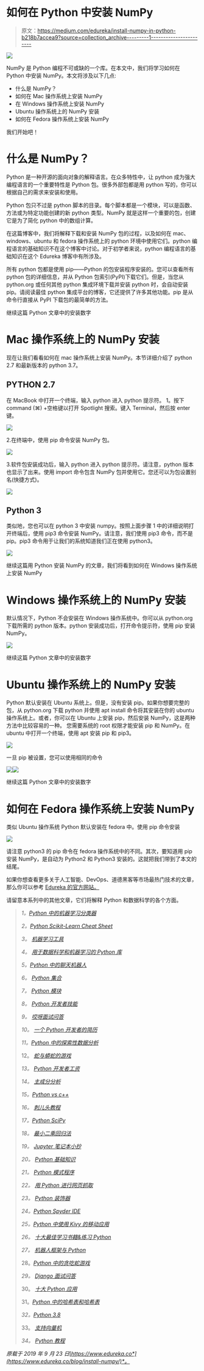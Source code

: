# 如何在 Python 中安装 NumPy

> 原文：<https://medium.com/edureka/install-numpy-in-python-b218b7accea9?source=collection_archive---------1----------------------->

![](img/23c01f5380fed39a07cf97a56b29d157.png)

NumPy 是 Python 编程不可或缺的一个库。在本文中，我们将学习如何在 Python 中安装 NumPy。本文将涉及以下几点:

*   什么是 NumPy？
*   如何在 Mac 操作系统上安装 NumPy
*   在 Windows 操作系统上安装 NumPy
*   Ubuntu 操作系统上的 NumPy 安装
*   如何在 Fedora 操作系统上安装 NumPy

我们开始吧！

# 什么是 NumPy？

Python 是一种开源的面向对象的解释语言。在众多特性中，让 python 成为强大编程语言的一个重要特性是 Python 包。很多外部包都是用 python 写的，你可以根据自己的需求来安装和使用。

Python 包只不过是 python 脚本的目录。每个脚本都是一个模块，可以是函数、方法或为特定功能创建的新 python 类型。NumPy 就是这样一个重要的包，创建它是为了简化 python 中的数组计算。

在这篇博客中，我们将解释下载和安装 NumPy 包的过程，以及如何在 mac、windows、ubuntu 和 fedora 操作系统上的 python 环境中使用它们。python 编程语言的基础知识不在这个博客中讨论。对于初学者来说，python 编程语言的基础知识在这个 Edureka 博客中有所涉及。

所有 python 包都是使用 pip——Python 的包安装程序安装的。您可以查看所有 python 包的详细信息，并从 Python 包索引(PyPI)下载它们。但是，当您从 python.org 或任何其他 python 集成环境下载并安装 python 时，会自动安装 pip。请阅读最佳 python 集成平台的博客，它还提供了许多其他功能。pip 是从命令行直接从 PyPI 下载包的最简单的方法。

继续这篇 Python 文章中的安装数字

# Mac 操作系统上的 NumPy 安装

现在让我们看看如何在 mac 操作系统上安装 NumPy。本节详细介绍了 python 2.7 和最新版本的 python 3.7。

## PYTHON 2.7

在 MacBook 中打开一个终端，输入 python 进入 python 提示符。
1。按下 command (⌘) +空格键以打开 Spotlight 搜索。键入 Terminal，然后按 enter 键。

![](img/12aff2488a68c82e96b6fec019e13be0.png)

2.在终端中，使用 pip 命令安装 NumPy 包。

![](img/c4acb7e0641bb0d7136c2c78c1906090.png)

3.软件包安装成功后，输入 python 进入 python 提示符。请注意，python 版本也显示了出来。使用 import 命令包含 NumPy 包并使用它。您还可以为包设置别名(快捷方式)。

![](img/7263fd3dc98b2e699bd791066260e623.png)

## Python 3

类似地，您也可以在 python 3 中安装 numpy。按照上面步骤 1 中的详细说明打开终端后，使用 pip3 命令安装 NumPy。请注意，我们使用 pip3 命令，而不是 pip。pip3 命令用于让我们的系统知道我们正在使用 python3。

![](img/8a153ca47f2785aa29faef2200c439d9.png)

继续这篇用 Python 安装 NumPy 的文章，我们将看到如何在 Windows 操作系统上安装 NumPy

# Windows 操作系统上的 NumPy 安装

默认情况下，Python 不会安装在 Windows 操作系统中。你可以从 python.org 下载所需的 python 版本。python 安装成功后，打开命令提示符，使用 pip 安装 NumPy。

![](img/357fad43cd2021369900493809cba9bb.png)

继续这篇 Python 文章中的安装数字

# Ubuntu 操作系统上的 NumPy 安装

Python 默认安装在 Ubuntu 系统上。但是，没有安装 pip。如果你想要完整的包，从 python.org 下载 python 并使用 apt install 命令将其安装在你的 ubuntu 操作系统上。或者，你可以在 Ubuntu 上安装 pip，然后安装 NumPy，这是两种方法中比较容易的一种。
您需要系统的 root 权限才能安装 pip 和 NumPy。在 ubuntu 中打开一个终端，使用 apt 安装 pip 和 pip3。

![](img/c34ce318058580611788d7eae797237d.png)

一旦 pip 被设置，您可以使用相同的命令

![](img/dbc7eb8ca86fd85524435cd4cfd626b1.png)![](img/4f510e5f60288798d175e62c6ef82466.png)

继续这篇 Python 文章中的安装数字

# 如何在 Fedora 操作系统上安装 NumPy

类似 Ubuntu 操作系统 Python 默认安装在 fedora 中。使用 pip 命令安装

![](img/b93424c65407737db3c009f1171f6135.png)

请注意 python3 的 pip 命令在 fedora 操作系统中的不同。其次，要知道用 pip 安装 NumPy，是自动为 Python2 和 Python3 安装的。这就把我们带到了本文的结尾。

如果你想查看更多关于人工智能、DevOps、道德黑客等市场最热门技术的文章，那么你可以参考 [Edureka 的官方网站。](https://www.edureka.co/blog/?utm_source=medium&utm_medium=content-link&utm_campaign=install-numpy)

请留意本系列中的其他文章，它们将解释 Python 和数据科学的各个方面。

> *1。*[*Python 中的机器学习分类器*](/edureka/machine-learning-classifier-c02fbd8400c9)
> 
> *2。*[*Python Scikit-Learn Cheat Sheet*](/edureka/python-scikit-learn-cheat-sheet-9786382be9f5)
> 
> *3。* [*机器学习工具*](/edureka/python-libraries-for-data-science-and-machine-learning-1c502744f277)
> 
> *4。* [*用于数据科学和机器学习的 Python 库*](/edureka/python-libraries-for-data-science-and-machine-learning-1c502744f277)
> 
> *5。*[*Python 中的聊天机器人*](/edureka/how-to-make-a-chatbot-in-python-b68fd390b219)
> 
> *6。* [*Python 集合*](/edureka/collections-in-python-d0bc0ed8d938)
> 
> *7。* [*Python 模块*](/edureka/python-modules-abb0145a5963)
> 
> *8。* [*Python 开发者技能*](/edureka/python-developer-skills-371583a69be1)
> 
> *9。* [*哎呀面试问答*](/edureka/oops-interview-questions-621fc922cdf4)
> 
> *10。* [*一个 Python 开发者的简历*](/edureka/python-developer-resume-ded7799b4389)
> 
> *11。*[*Python 中的探索性数据分析*](/edureka/exploratory-data-analysis-in-python-3ee69362a46e)
> 
> 12。 [*蛇与蟒蛇的游戏*](/edureka/python-turtle-module-361816449390)
> 
> *13。* [*Python 开发者工资*](/edureka/python-developer-salary-ba2eff6a502e)
> 
> *14。* [*主成分分析*](/edureka/principal-component-analysis-69d7a4babc96)
> 
> *15。*[*Python vs c++*](/edureka/python-vs-cpp-c3ffbea01eec)
> 
> *16。* [*刺儿头教程*](/edureka/scrapy-tutorial-5584517658fb)
> 
> *17。*[*Python SciPy*](/edureka/scipy-tutorial-38723361ba4b)
> 
> *18。* [*最小二乘回归法*](/edureka/least-square-regression-40b59cca8ea7)
> 
> *19。* [*Jupyter 笔记本小抄*](/edureka/jupyter-notebook-cheat-sheet-88f60d1aca7)
> 
> *20。* [*Python 基础知识*](/edureka/python-basics-f371d7fc0054)
> 
> *21。* [*Python 模式程序*](/edureka/python-pattern-programs-75e1e764a42f)
> 
> *22。* [*用 Python 进行网页抓取*](/edureka/web-scraping-with-python-d9e6506007bf)
> 
> *23。* [*Python 装饰器*](/edureka/python-decorator-tutorial-bf7b21278564)
> 
> *24。*[*Python Spyder IDE*](/edureka/spyder-ide-2a91caac4e46)
> 
> *25。*[*Python 中使用 Kivy 的移动应用*](/edureka/kivy-tutorial-9a0f02fe53f5)
> 
> *26。* [*十大最佳学习书籍&练习 Python*](/edureka/best-books-for-python-11137561beb7)
> 
> *27。* [*机器人框架与 Python*](/edureka/robot-framework-tutorial-f8a75ab23cfd)
> 
> 28。[*Python 中的贪吃蛇游戏*](/edureka/snake-game-with-pygame-497f1683eeaa)
> 
> *29。* [*Django 面试问答*](/edureka/django-interview-questions-a4df7bfeb7e8)
> 
> 30。 [*十大 Python 应用*](/edureka/python-applications-18b780d64f3b)
> 
> 31。[*Python 中的哈希表和哈希表*](/edureka/hash-tables-and-hashmaps-in-python-3bd7fc1b00b4)
> 
> *32。*[*Python 3.8*](/edureka/whats-new-python-3-8-7d52cda747b)
> 
> 33。 [*支持向量机*](/edureka/support-vector-machine-in-python-539dca55c26a)
> 
> *34。* [*Python 教程*](/edureka/python-tutorial-be1b3d015745)

*原载于 2019 年 9 月 23 日*[*https://www.edureka.co*](https://www.edureka.co/blog/install-numpy/)*。*